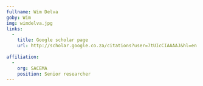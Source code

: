 ```yaml
---
fullname: Wim Delva
goby: Wim
img: wimdelva.jpg
links:
  -
    title: Google scholar page
    url: http://scholar.google.co.za/citations?user=7tUIcCIAAAAJ&hl=en
  
affiliation:
  -
    org: SACEMA
    position: Senior researcher
---
```


